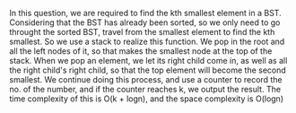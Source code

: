In this question, we are required to find the kth smallest element in a BST. Considering that the BST has already been sorted, so we only need to go throught the sorted BST, travel from the smallest element to find the kth smallest. So we use a stack to realize this function. We pop in the root and all the left nodes of it, so that makes the smallest node at the top of the stack. When we pop an element, we let its right child come in, as well as all the right child's right child, so that the top element will become the second smallest. We continue doing this process, and use a counter to record the no. of the number, and if the counter reaches k, we output the result. The time complexity of this is O(k + logn), and the space complexity is O(logn)